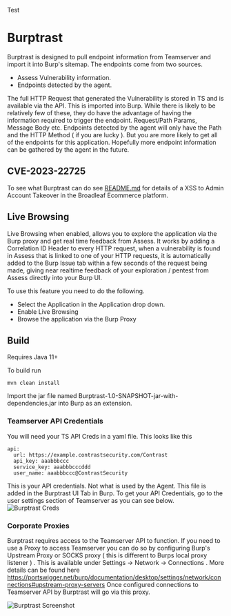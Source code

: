 Test
# Burptrast

Burptrast is designed to pull endpoint information from Teamserver and import it into Burp's sitemap.
The endpoints come from two sources.
 * Assess Vulnerability information.
 * Endpoints detected by the agent.

The full HTTP Request that generated the Vulnerability is stored in TS and is available via the API. This is imported into Burp. While there is likely to be relatively few of these, they do have the advantage of having the information required to trigger the endpoint. Request/Path Params, Message Body etc.
Endpoints detected by the agent will only have the Path and the HTTP Method ( if you are lucky ). But you are more likely to get all of the endpoints for this application. Hopefully more endpoint information can be gathered by the agent in the future.

## CVE-2023-22725
To see what Burptrast can do see [README.md](docs%2FCVE-2023-33725%2FREADME.md) for details of a XSS to Admin Account Takeover in the Broadleaf Ecommerce platform.

## Live Browsing
Live Browsing when enabled, allows you to explore the application via the Burp proxy and get real time feedback from Assess.
It works by adding a Correlation ID Header to every HTTP request, when a vulnerability is found in Assess that is linked to one
of your HTTP requests, it is automatically added to the Burp Issue tab within a few seconds of the request being made, giving near
realtime feedback of your exploration / pentest from Assess directly into your Burp UI.

To use this feature you need to do the following.
 * Select the Application in the Application drop down.
 * Enable Live Browsing
 * Browse the application via the Burp Proxy


## Build
Requires Java 11+

To build run 
```
mvn clean install
```
Import the jar file named Burptrast-1.0-SNAPSHOT-jar-with-dependencies.jar into Burp as an extension.

### Teamserver API Credentials
You will need your TS API Creds in a yaml file. This looks like this
```
api:
  url: https://example.contrastsecurity.com/Contrast
  api_key: aaabbbccc
  service_key: aaabbbcccddd
  user_name: aaabbbccc@ContrastSecurity
```
This is your API credentials. Not what is used by the Agent.
This file is added in the Burptrast UI Tab in Burp.
To get your API Credentials, go to the user settings section of Teamserver as you can see below.
![Burptrast Creds](screenshots/creds.png)


### Corporate Proxies
Burptrast requires access to the Teamserver API to function. If you need to use a Proxy to access Teamserver you can do
so by configuring Burp's Upstream Proxy or SOCKS proxy ( this is different to Burps local proxy listener ) . This is available
under Settings -> Network -> Connections . More details can be found here https://portswigger.net/burp/documentation/desktop/settings/network/connections#upstream-proxy-servers
Once configured connections to Teamserver API by Burptrast will go via this proxy.




![Burptrast Screenshot](screenshots/screenshot.png)


